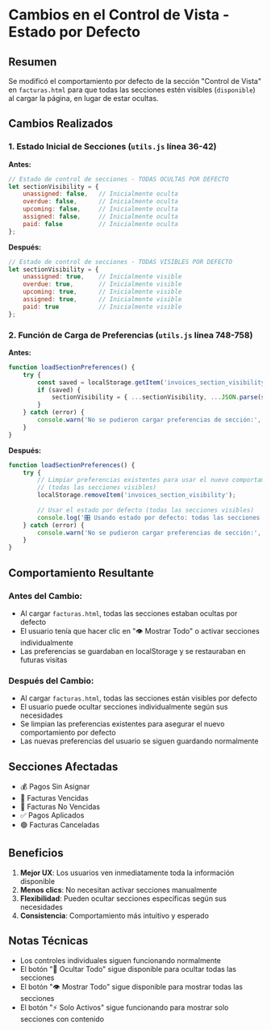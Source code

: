 # Cambios en el Control de Vista - Estado por Defecto

## Resumen
Se modificó el comportamiento por defecto de la sección "Control de Vista" en `facturas.html` para que todas las secciones estén visibles (`disponible`) al cargar la página, en lugar de estar ocultas.

## Cambios Realizados

### 1. Estado Inicial de Secciones (`utils.js` línea 36-42)
**Antes:**
```javascript
// Estado de control de secciones - TODAS OCULTAS POR DEFECTO
let sectionVisibility = {
    unassigned: false,   // Inicialmente oculta
    overdue: false,      // Inicialmente oculta
    upcoming: false,     // Inicialmente oculta
    assigned: false,     // Inicialmente oculta
    paid: false          // Inicialmente oculta
};
```

**Después:**
```javascript
// Estado de control de secciones - TODAS VISIBLES POR DEFECTO
let sectionVisibility = {
    unassigned: true,    // Inicialmente visible
    overdue: true,       // Inicialmente visible
    upcoming: true,      // Inicialmente visible
    assigned: true,      // Inicialmente visible
    paid: true           // Inicialmente visible
};
```

### 2. Función de Carga de Preferencias (`utils.js` línea 748-758)
**Antes:**
```javascript
function loadSectionPreferences() {
    try {
        const saved = localStorage.getItem('invoices_section_visibility');
        if (saved) {
            sectionVisibility = { ...sectionVisibility, ...JSON.parse(saved) };
        }
    } catch (error) {
        console.warn('No se pudieron cargar preferencias de sección:', error);
    }
}
```

**Después:**
```javascript
function loadSectionPreferences() {
    try {
        // Limpiar preferencias existentes para usar el nuevo comportamiento por defecto
        // (todas las secciones visibles)
        localStorage.removeItem('invoices_section_visibility');
        
        // Usar el estado por defecto (todas las secciones visibles)
        console.log('🎛️ Usando estado por defecto: todas las secciones visibles');
    } catch (error) {
        console.warn('No se pudieron cargar preferencias de sección:', error);
    }
}
```

## Comportamiento Resultante

### Antes del Cambio:
- Al cargar `facturas.html`, todas las secciones estaban ocultas por defecto
- El usuario tenía que hacer clic en "👁️ Mostrar Todo" o activar secciones individualmente
- Las preferencias se guardaban en localStorage y se restauraban en futuras visitas

### Después del Cambio:
- Al cargar `facturas.html`, todas las secciones están visibles por defecto
- El usuario puede ocultar secciones individualmente según sus necesidades
- Se limpian las preferencias existentes para asegurar el nuevo comportamiento por defecto
- Las nuevas preferencias del usuario se siguen guardando normalmente

## Secciones Afectadas
- 💰 Pagos Sin Asignar
- 🔴 Facturas Vencidas  
- 📅 Facturas No Vencidas
- ✅ Pagos Aplicados
- 🟢 Facturas Canceladas

## Beneficios
1. **Mejor UX**: Los usuarios ven inmediatamente toda la información disponible
2. **Menos clics**: No necesitan activar secciones manualmente
3. **Flexibilidad**: Pueden ocultar secciones específicas según sus necesidades
4. **Consistencia**: Comportamiento más intuitivo y esperado

## Notas Técnicas
- Los controles individuales siguen funcionando normalmente
- El botón "🙈 Ocultar Todo" sigue disponible para ocultar todas las secciones
- El botón "👁️ Mostrar Todo" sigue disponible para mostrar todas las secciones
- El botón "⚡ Solo Activos" sigue funcionando para mostrar solo secciones con contenido 
